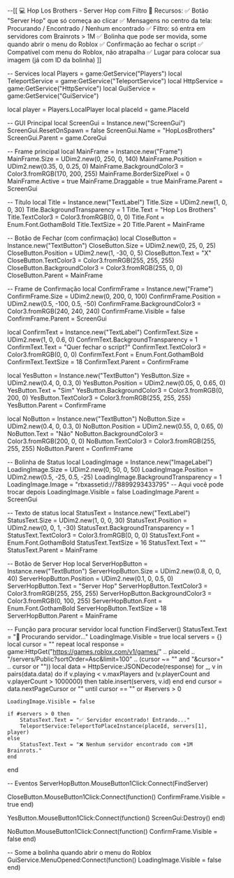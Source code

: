 --[[ 
💻 Hop Los Brothers - Server Hop com Filtro
🔧 Recursos:
✅ Botão "Server Hop" que só começa ao clicar
✅ Mensagens no centro da tela: Procurando / Encontrado / Nenhum encontrado
✅ Filtro: só entra em servidores com Brainrots > 1M
✅ Bolinha que pode ser movida, some quando abrir o menu do Roblox
✅ Confirmação ao fechar o script
✅ Compatível com menu do Roblox, não atrapalha
✅ Lugar para colocar sua imagem (já com ID da bolinha)
]]

-- Services
local Players = game:GetService("Players")
local TeleportService = game:GetService("TeleportService")
local HttpService = game:GetService("HttpService")
local GuiService = game:GetService("GuiService")

local player = Players.LocalPlayer
local placeId = game.PlaceId

-- GUI Principal
local ScreenGui = Instance.new("ScreenGui")
ScreenGui.ResetOnSpawn = false
ScreenGui.Name = "HopLosBrothers"
ScreenGui.Parent = game.CoreGui

-- Frame principal
local MainFrame = Instance.new("Frame")
MainFrame.Size = UDim2.new(0, 250, 0, 140)
MainFrame.Position = UDim2.new(0.35, 0, 0.25, 0)
MainFrame.BackgroundColor3 = Color3.fromRGB(170, 200, 255)
MainFrame.BorderSizePixel = 0
MainFrame.Active = true
MainFrame.Draggable = true
MainFrame.Parent = ScreenGui

-- Título
local Title = Instance.new("TextLabel")
Title.Size = UDim2.new(1, 0, 0, 30)
Title.BackgroundTransparency = 1
Title.Text = "Hop Los Brothers"
Title.TextColor3 = Color3.fromRGB(0, 0, 0)
Title.Font = Enum.Font.GothamBold
Title.TextSize = 20
Title.Parent = MainFrame

-- Botão de Fechar (com confirmação)
local CloseButton = Instance.new("TextButton")
CloseButton.Size = UDim2.new(0, 25, 0, 25)
CloseButton.Position = UDim2.new(1, -30, 0, 5)
CloseButton.Text = "X"
CloseButton.TextColor3 = Color3.fromRGB(255, 255, 255)
CloseButton.BackgroundColor3 = Color3.fromRGB(255, 0, 0)
CloseButton.Parent = MainFrame

-- Frame de Confirmação
local ConfirmFrame = Instance.new("Frame")
ConfirmFrame.Size = UDim2.new(0, 200, 0, 100)
ConfirmFrame.Position = UDim2.new(0.5, -100, 0.5, -50)
ConfirmFrame.BackgroundColor3 = Color3.fromRGB(240, 240, 240)
ConfirmFrame.Visible = false
ConfirmFrame.Parent = ScreenGui

local ConfirmText = Instance.new("TextLabel")
ConfirmText.Size = UDim2.new(1, 0, 0.6, 0)
ConfirmText.BackgroundTransparency = 1
ConfirmText.Text = "Quer fechar o script?"
ConfirmText.TextColor3 = Color3.fromRGB(0, 0, 0)
ConfirmText.Font = Enum.Font.GothamBold
ConfirmText.TextSize = 18
ConfirmText.Parent = ConfirmFrame

local YesButton = Instance.new("TextButton")
YesButton.Size = UDim2.new(0.4, 0, 0.3, 0)
YesButton.Position = UDim2.new(0.05, 0, 0.65, 0)
YesButton.Text = "Sim"
YesButton.BackgroundColor3 = Color3.fromRGB(0, 200, 0)
YesButton.TextColor3 = Color3.fromRGB(255, 255, 255)
YesButton.Parent = ConfirmFrame

local NoButton = Instance.new("TextButton")
NoButton.Size = UDim2.new(0.4, 0, 0.3, 0)
NoButton.Position = UDim2.new(0.55, 0, 0.65, 0)
NoButton.Text = "Não"
NoButton.BackgroundColor3 = Color3.fromRGB(200, 0, 0)
NoButton.TextColor3 = Color3.fromRGB(255, 255, 255)
NoButton.Parent = ConfirmFrame

-- Bolinha de Status
local LoadingImage = Instance.new("ImageLabel")
LoadingImage.Size = UDim2.new(0, 50, 0, 50)
LoadingImage.Position = UDim2.new(0.5, -25, 0.5, -25)
LoadingImage.BackgroundTransparency = 1
LoadingImage.Image = "rbxassetid://78899293433795" -- Aqui você pode trocar depois
LoadingImage.Visible = false
LoadingImage.Parent = ScreenGui

-- Texto de status
local StatusText = Instance.new("TextLabel")
StatusText.Size = UDim2.new(1, 0, 0, 30)
StatusText.Position = UDim2.new(0, 0, 1, -30)
StatusText.BackgroundTransparency = 1
StatusText.TextColor3 = Color3.fromRGB(0, 0, 0)
StatusText.Font = Enum.Font.GothamBold
StatusText.TextSize = 16
StatusText.Text = ""
StatusText.Parent = MainFrame

-- Botão de Server Hop
local ServerHopButton = Instance.new("TextButton")
ServerHopButton.Size = UDim2.new(0.8, 0, 0, 40)
ServerHopButton.Position = UDim2.new(0.1, 0, 0.5, 0)
ServerHopButton.Text = "Server Hop"
ServerHopButton.TextColor3 = Color3.fromRGB(255, 255, 255)
ServerHopButton.BackgroundColor3 = Color3.fromRGB(0, 100, 255)
ServerHopButton.Font = Enum.Font.GothamBold
ServerHopButton.TextSize = 18
ServerHopButton.Parent = MainFrame

-- Função para procurar servidor
local function FindServer()
	StatusText.Text = "🔎 Procurando servidor..."
	LoadingImage.Visible = true
	local servers = {}
	local cursor = ""
	repeat
		local response = game:HttpGet("https://games.roblox.com/v1/games/" .. placeId .. "/servers/Public?sortOrder=Asc&limit=100" .. (cursor ~= "" and "&cursor=" .. cursor or ""))
		local data = HttpService:JSONDecode(response)
		for _, v in pairs(data.data) do
			if v.playing < v.maxPlayers and (v.playerCount and v.playerCount > 1000000) then
				table.insert(servers, v.id)
			end
		end
		cursor = data.nextPageCursor or ""
	until cursor == "" or #servers > 0

	LoadingImage.Visible = false

	if #servers > 0 then
		StatusText.Text = "✅ Servidor encontrado! Entrando..."
		TeleportService:TeleportToPlaceInstance(placeId, servers[1], player)
	else
		StatusText.Text = "❌ Nenhum servidor encontrado com +1M Brainrots."
	end
end

-- Eventos
ServerHopButton.MouseButton1Click:Connect(FindServer)

CloseButton.MouseButton1Click:Connect(function()
	ConfirmFrame.Visible = true
end)

YesButton.MouseButton1Click:Connect(function()
	ScreenGui:Destroy()
end)

NoButton.MouseButton1Click:Connect(function()
	ConfirmFrame.Visible = false
end)

-- Some a bolinha quando abrir o menu do Roblox
GuiService.MenuOpened:Connect(function()
	LoadingImage.Visible = false
end)
